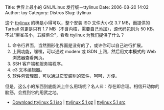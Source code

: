 Title: 世界上最小的 GNU/Linux 发行版－ttylinux
Date: 2006-08-20 14:02
Author: toy
Category: Distros
Slug: ttylinux

这个 [ttylinux](http://www.minimalinux.org/ttylinux/)
的确是小得可以，整个安装 ISO 文件大小仅 3.7 MB，而提供的 Tarball
包更是只有 1.7 MB（不含内核，需要自己添加），源代码包则为 50
KB。不过“麻雀虽小，五脏俱全”，看看 ttylinux 为我们提供了什么？

1.  命令行界面，当然图形化界面是没有的了，或许你可以自己进行扩展。
2.  上网功能，嘿嘿，可以通过 modem 或 ISDN 上网，然后用文本模式的 Web
    浏览器查看网页。
3.  SSH 客户端和服务端程序。
4.  e3 文本编辑器。
5.  软件包管理器，可以通过它安装别的软件，呵呵，方便。

但是，这么小的东西到底能派上什么用场呢？名人曰：存在即合理。相信开动你的脑筋，会找到它的用武之地。

- [Download ttylinux 5.1
iso](http://www.minimalinux.org/ttylinux/packages/bootcd-5.1.iso.gz) |
[ttylinux 5.1
gz](http://www.minimalinux.org/ttylinux/packages/ttylinux-5.1.tar.gz) |
[ttylinux 5.1
src](http://www.minimalinux.org/ttylinux/packages/ttylinux-src-5.1.tar.bz2)
